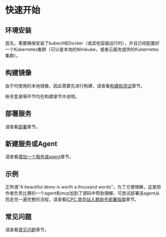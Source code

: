 # 快速开始

## 环境安装

首先，需要确保安装了kubectl和Docker（或其他容器运行时），并且已经配置好一个Kubernetes集群（可以是本地的Minikube，或者云服务提供的Kubernetes集群）。

## 构建镜像

由于均使用的本地镜像，因此需要先进行构建，请查看[构建和测试](docs/build-and-test.md)章节。

账号登录等环节均在构建章节中说明。

##  部署服务

请查看[部署](docs/deployment.md)章节。


## 新建服务或Agent

请查看[增加一个服务或agent](docs/add-agent.md)章节。

## 示例

正所谓“A beautiful demo is worth a thousand words”，为了方便理解，这里把作者负责比赛的一个agent和mcp加到了源码中帮助理解，可尝试部署该agent从而走完一遍完整的流程，请查看[ICPC 南京站入群助手部署指南](docs/examples.md)章节。

## 常见问题

请查看[常见问题](docs/q&a.md)章节。